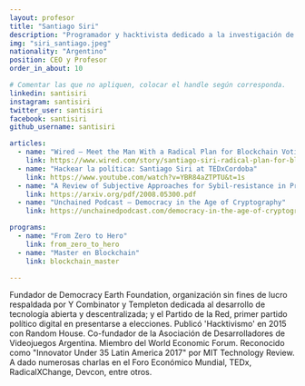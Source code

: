 ```yaml
---
layout: profesor
title: "Santiago Siri"
description: "Programador y hacktivista dedicado a la investigación de democracia digital."
img: "siri_santiago.jpeg"
nationality: "Argentino"
position: CEO y Profesor
order_in_about: 10

# Comentar las que no apliquen, colocar el handle según corresponda.
linkedin: santisiri
instagram: santisiri
twitter_user: santisiri
facebook: santisiri
github_username: santisiri

articles:
  - name: "Wired — Meet the Man With a Radical Plan for Blockchain Voting"
    link: https://www.wired.com/story/santiago-siri-radical-plan-for-blockchain-voting/
  - name: "Hackear la política: Santiago Siri at TEDxCordoba"
    link: https://www.youtube.com/watch?v=YBR84aZTPTU&t=1s
  - name: "A Review of Subjective Approaches for Sybil-resistance in Proof of Personhood Protocols"
    link: https://arxiv.org/pdf/2008.05300.pdf
  - name: "Unchained Podcast — Democracy in the Age of Cryptography"
    link: https://unchainedpodcast.com/democracy-in-the-age-of-cryptography/

programs:
  - name: "From Zero to Hero"
    link: from_zero_to_hero
  - name: "Master en Blockchain"
    link: blockchain_master

---
```


Fundador de Democracy Earth Foundation, organización sin fines de lucro respaldada por Y Combinator y Templeton dedicada al desarrollo de tecnología abierta y descentralizada; y el Partido de la Red, primer partido político digital en presentarse a elecciones. Publicó 'Hacktivismo' en 2015 con Random House. Co-fundador de la Asociación de Desarrolladores de Videojuegos Argentina. Miembro del World Economic Forum. Reconocido como "Innovator Under 35 Latin America 2017" por MIT Technology Review. A dado numerosas charlas en el Foro Económico Mundial, TEDx, RadicalXChange, Devcon, entre otros.
